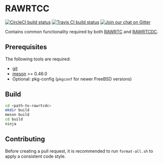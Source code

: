 # RAWRTCC

[![CircleCI build status][circleci-badge]][circleci-url]
[![Travis CI build status][travis-ci-badge]][travis-ci-url]
[![Join our chat on Gitter][gitter-icon]][gitter]

Contains common functionality required by both [RAWRTC][rawrtc] and
[RAWRTCDC][rawrtcdc].

## Prerequisites

The following tools are required:

* [git][git]
* [meson][meson] >= 0.46.0
* Optional: pkg-config (`pkgconf` for newer FreeBSD versions)

## Build

```bash
cd <path-to-rawrtcdc>
mkdir build
meson build
cd build
ninja
```

## Contributing

Before creating a pull request, it is recommended to run `format-all.sh` to
apply a consistent code style.



[circleci-badge]: https://circleci.com/gh/rawrtc/rawrtc-common.svg?style=shield
[circleci-url]: https://circleci.com/gh/rawrtc/rawrtc-common
[travis-ci-badge]: https://travis-ci.org/rawrtc/rawrtc-common.svg?branch=master
[travis-ci-url]: https://travis-ci.org/rawrtc/rawrtc-common
[gitter]: https://gitter.im/rawrtc/Lobby
[gitter-icon]: https://badges.gitter.im/rawrtc/Lobby.svg

[rawrtc]: https://github.com/rawrtc/rawrtc
[rawrtcdc]: https://github.com/rawrtc/rawrtc-data-channel

[git]: https://git-scm.com
[meson]: http://mesonbuild.com
[ninja]: https://ninja-build.org

